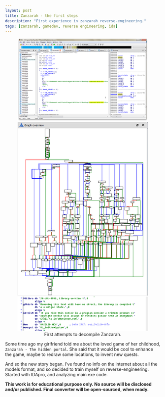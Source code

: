 ```yaml
---
layout: post
title: Zanzarah - the first steps
description: "First experience in zanzarah reverse-engineering."
tags: [zanzarah, gamedev, reverse engineering, ida]
---
```


<figure class="third">
	<a href="/images/screenshots/Screen Shot 2015-03-04 at 10.23.19 PM.png">
		<img src="/images/screenshots/Screen Shot 2015-03-04 at 10.23.19 PM.png" alt="">
	</a>
	<a href="/images/screenshots/Screen Shot 2015-03-05 at 1.13.06 PM.png">
		<img src="/images/screenshots/Screen Shot 2015-03-05 at 1.13.06 PM.png" alt="">
	</a>
	<a href="/images/screenshots/Screen Shot 2015-03-05 at 3.23.59 PM.png">
		<img src="/images/screenshots/Screen Shot 2015-03-05 at 3.23.59 PM.png" alt="">
	</a>
	<figcaption><center>First attempts to decompile Zanzarah.</center></figcaption>
</figure>

Some time ago my girlfriend told me about the loved game of her childhood, `Zanzarah - The hidden portal`. She said that it would be cool to enhance the game, maybe to redraw some locations, to invent new quests.

And so the new story began. I've found no info on the internet about all the models format, and so decided to train myself on reverse-engineering. Started with IDApro, and analyzing main exe code.

__This work is for educational purpose only. No source will be disclosed and/or published. Final converter will be open-sourced, when ready.__

<!-- more -->
